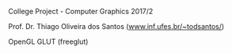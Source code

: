 College Project - Computer Graphics 2017/2

Prof. Dr. Thiago Oliveira dos Santos (www.inf.ufes.br/~todsantos/)

OpenGL
GLUT (freeglut)
